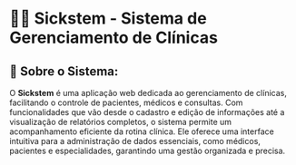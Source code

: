 # 👨‍⚕️ Sickstem - Sistema de Gerenciamento de Clínicas

## 📃 Sobre o Sistema:
O **Sickstem** é uma aplicação web dedicada ao gerenciamento de clínicas, facilitando o controle de pacientes, médicos e consultas. 
Com funcionalidades que vão desde o cadastro e edição de informações até a visualização de relatórios completos, o sistema permite um acompanhamento eficiente da rotina clínica. 
Ele oferece uma interface intuitiva para a administração de dados essenciais, como médicos, pacientes e especialidades, garantindo uma gestão organizada e precisa.
